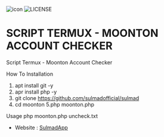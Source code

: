 ![icon](https://user-images.githubusercontent.com/88274078/133227263-25ae52b3-c07c-4c50-aa0a-242de9be38a3.jpg)
![LICENSE](https://github.com/sulmadofficial/sulmad/blob/68635b4d5b7eb9db0ee00a83c03c0953f62befca/LICENSE)

# SCRIPT TERMUX - MOONTON ACCOUNT CHECKER
Script Termux - Moonton Account Checker

How To Installation
1. apt install git -y
2. apr install php -y
3. git clone https://github.com/sulmadofficial/sulmad
4. cd moonton
5.php moonton.php

Usage
 php moonton.php uncheck.txt

- Website : [SulmadApp](https://sulmadapp.web.app)

